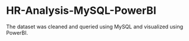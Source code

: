 # HR-Analysis-MySQL-PowerBI
The dataset was cleaned and queried using MySQL and visualized using PowerBI.
